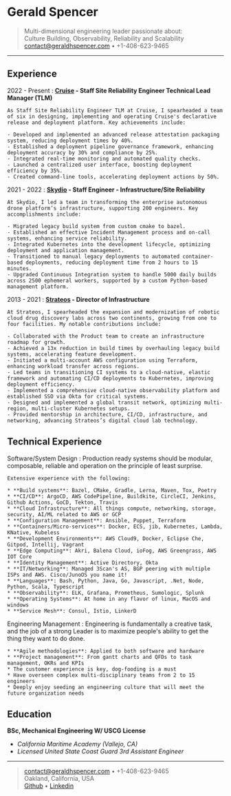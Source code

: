 Gerald Spencer
============
> Multi-dimensional engineering leader passionate about:\
> Culture Building, Observability, Reliability and Scalability\
> <contact@geraldhspencer.com> • +1-408-623-9465

----

Experience
----------
2022 - Present
:   **[Cruise] - Staff Site Reliability Engineer Technical Lead Manager (TLM)**

    As Staff Site Reliability Engineer TLM at Cruise, I spearheaded a team of six in designing, implementing and operating Cruise's declarative release and deployment platform. Key achievements include:

    - Developed and implemented an advanced release attestation packaging system, reducing deployment times by 40%.
    - Established a deployment pipeline governance framework, enhancing deployment accuracy by 30% and compliance by 25%.
    - Integrated real-time monitoring and automated quality checks.
    - Launched a centralized user interface, boosting deployment efficiency by 35%.
    - Created command-line tools, accelerating deployment actions by 50%.

2021 - 2022
:   **[Skydio] - Staff Engineer - Infrastructure/Site Reliability**

    At Skydio, I led a team in transforming the enterprise autonomous drone platform’s infrastructure, supporting 200 engineers. Key accomplishments include:

    - Migrated legacy build system from custom cmake to bazel.
    - Established an effective Incident Management process and on-call systems, enhancing service reliability.
    - Integrated Kubernetes into the development lifecycle, optimizing deployment and application management.
    - Transitioned to manual legacy deployments to automated container-based deployments, reducing deployment time from 2 hours to 15 minutes.
    - Upgraded Continuous Integration system to handle 5000 daily builds across 2500 ephemeral workers, supported by a custom Python-based management platform.

2013 - 2021
:   **[Strateos] - Director of Infrastructure**

    At Strateos, I spearheaded the expansion and modernization of robotic cloud drug discovery labs across two continents, growing from one to four facilities. My notable contributions include:

    - Collaborated with the Product team to create an infrastructure roadmap for growth.
    - Achieved a 13x reduction in build times by overhauling legacy build systems, accelerating feature development.
    - Initiated a multi-account AWS configuration using Terraform, enhancing workload transfer across regions.
    - Led teams in transitioning CI systems to a cloud-native, elastic framework and automating CI/CD deployments to Kubernetes, improving deployment efficiency.
    - Implemented a comprehensive cloud-native observability platform and established SSO via Okta for critical systems.
    - Designed and implemented a global transit network, optimizing multi-region, multi-cluster Kubernetes setups.
    - Provided mentorship in architecture, CI/CD, infrastructure, and networking, advancing Strateos’s digital cloud lab technology.

Technical Experience
--------------------

Software/System Design
:   Production ready systems should be modular, composable, reliable and operation on the principle of least surprise. 

	Extensive experience with the following:

    * **Build systems**: Bazel, CMake, Gradle, Lerna, Maven, Tox, Poetry
    * **CI/CD**: ArgoCD, AWS CodePipeline, Buildkite, CircleCI, Jenkins, Github Actions, GoCD, Tekton, Travis
    * **Cloud Infrastructure**: All things compute, networking, storage, security, AI/ML related to AWS or GCP
    * **Configuration Management**: Ansible, Puppet, Terraform
    * **Containers/Micro-services**: Docker, ECS, jib, Kubernetes, Lambda, KNative, Kubeless
    * **Development Environments**: AWS Cloud9, Docker, Eclipse Che, Gitpod, Intellij, Vagrant
    * **Edge Computing**: Akri, Balena Cloud, ioFog, AWS Greengrass, AWS IOT Core
    * **Identity Management**: Active Directory, Okta
    * **IT/Networking**: Managed 3Scan's AS, BGP peering with multiple ISPs and AWS. Cisco/JunoOS you name it!
    * **Languages**: Bash, Python, Java, Go, Javascript, .Net, Node, Python, Scala, Typescript
    * **Observability**: ELK, Grafana, Prometheus, Sumologic, Splunk
    * **Operating Systems**: At home in any flavor of linux, MacOS and windows
    * **Service Mesh**: Consul, Istio, LinkerD

Engineering Management
:   Engineering is fundamentally a creative task, and the job of a strong Leader is to maximize people's ability to get the thing they want to do done.

    * **Agile methodologies**: Applied to both software and hardware
    * **Project management**: From gantt charts and QFDs to task management, OKRs and KPIs
    * The customer experience is key, dog-fooding is a must
    * Have overseen complex multi-disciplinary teams from 2 to 15 engineers
    * Deeply enjoy seeding an engineering culture that will meet the future organization needs

Education
---------

**BSc, Mechanical Engineering W/ USCG License**
   
   - *California Maritime Academy (Vallejo, CA)*
   - *Licensed United State Coast Guard 3rd Assistant Engineer*


[3Scan]: http://www.3scan.com
[Cruise]: https://www.getcruise.com
[Github]: https://github.com/Geethree
[Linkedin]: https://www.linkedin.com/in/gerald-spencer-bb2617123/
[Strateos]: http://www.strateos.com
[Skydio]: https://www.skydio.com

----

> <contact@geraldhspencer.com> • +1-408-623-9465 \
> Oakland, California, USA \
> [Github] • [Linkedin]
